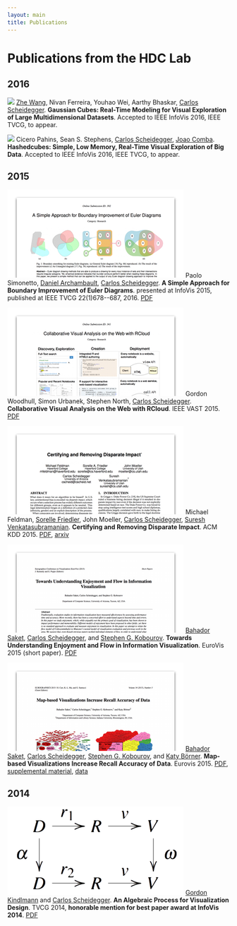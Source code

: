 ```yaml
---
layout: main
title: Publications
---
```


# Publications from the HDC Lab

## 2016

<img class="pubthumb" src="papers/thumbs/infovis_2016_gaussian_cubes.png"> [Zhe Wang](http://www.z-wang.com/), Nivan Ferreira, Youhao Wei, Aarthy Bhaskar, [Carlos Scheidegger](http://cscheid.net). **Gaussian Cubes: Real-Time Modeling for Visual Exploration of Large Multidimensional Datasets**. Accepted to IEEE InfoVis 2016, IEEE TVCG, to appear.

<div class="pubdiv"></div>

<img class="pubthumb" src="papers/thumbs/infovis_2016_hashed_cubes.png"> Cicero Pahins, Sean S. Stephens, [Carlos Scheidegger](http://cscheid.net), [Joao Comba](http://www.inf.ufrgs.br/~comba/). **Hashedcubes: Simple, Low Memory, Real-Time Visual Exploration of Big Data**. Accepted to IEEE InfoVis 2016, IEEE TVCG, to appear.

<div class="pubdiv"></div>

## 2015

<img class="pubthumb" src="papers/thumbs/infovis_2015_euler.png"> Paolo Simonetto, [Daniel Archambault](http://cs.swansea.ac.uk/~csdarchambault/), [Carlos Scheidegger](https://cscheid.net/). **A Simple
Approach for Boundary Improvement of Euler Diagrams**. presented at InfoVis 2015, published at IEEE TVCG 22(1)678--687, 2016. [PDF](papers/infovis_2015_euler.pdf)

<div class="pubdiv"></div>

<img class="pubthumb" src="papers/thumbs/vast_2015_rcloud.png"> Gordon Woodhull, Simon Urbanek, Stephen North, [Carlos
Scheidegger](http://cscheid.net). **Collaborative Visual Analysis on the Web with
RCloud**. IEEE VAST 2015. [PDF](papers/vast_2015_rcloud.pdf)

<div class="pubdiv"></div>

<img class="pubthumb" src="papers/thumbs/kdd_2015_bias.png"> Michael Feldman, [Sorelle Friedler](http://sorelle.friedler.net/), John Moeller, [Carlos Scheidegger](http://cscheid.net),
[Suresh Venkatasubramanian](http://www.cs.utah.edu/~suresh/web/). **Certifying and Removing Disparate
Impact**. ACM KDD 2015. [PDF](papers/kdd_2015_bias.pdf), [arxiv](http://arxiv.org/abs/1412.3756)

<div class="pubdiv"></div>

<img class="pubthumb" src="papers/thumbs/eurovis_2015_short_enjoyment.png"> [Bahador Saket](http://bahadorsaket.com), [Carlos Scheidegger](http://cscheid.net), and [Stephen G. Kobourov](http://www.cs.arizona.edu/~kobourov). **Towards
Understanding Enjoyment and Flow in Information Visualization**. EuroVis
2015 (short paper). [PDF](http://cscheid.net/static/papers/eurovis_short_2015.pdf)

<div class="pubdiv"></div>

<img class="pubthumb" src="papers/thumbs/eurovis_2015_recall.png"> [Bahador Saket](http://bahadorsaket.com), [Carlos Scheidegger](http://cscheid.net), [Stephen G. Kobourov](http://www.cs.arizona.edu/~kobourov), and [Katy
Börner](http://ella.slis.indiana.edu/~katy/). **Map-based Visualizations Increase Recall Accuracy of
Data**. Eurovis
2015. [PDF](http://cscheid.net/static/papers/eurovis_long_2015.pdf),
[supplemental material](http://cscheid.net/static/papers/eurovis_long_2015_supplemental.pdf),
[data](http://cscheid.net/static/papers/eurovis_long_2015_supplemental.tar.gz)

<div class="pubdiv"></div>

## 2014

<img class="pubthumb" src="papers/thumbs/vis_2014_algebraic.png"> [Gordon Kindlmann](http://www.cs.uchicago.edu/~glk) and
[Carlos Scheidegger](http://cscheid.net). **An Algebraic Process for
Visualization Design**. TVCG 2014, **honorable
mention for best paper award at InfoVis 2014**. [PDF](http://algebraicvis.net/paper.pdf)

<div class="pubdiv"></div>

